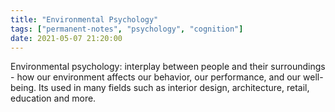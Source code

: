 ```yaml
---
title: "Environmental Psychology"
tags: ["permanent-notes", "psychology", "cognition"]
date: 2021-05-07 21:20:00
---
```


Environmental psychology: interplay between people and their surroundings - how our environment affects our behavior, our performance, and our well-being. Its used in many fields such as interior design, architecture, retail, education and more.
